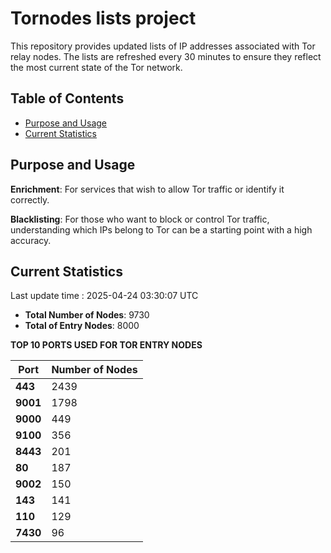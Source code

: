 # Tornodes lists project

This repository provides updated lists of IP addresses associated with Tor relay nodes. The lists are refreshed every 30 minutes to ensure they reflect the most current state of the Tor network.

## Table of Contents

- [Purpose and Usage](#purpose-and-usage)
- [Current Statistics](#current-statistics)


## Purpose and Usage

**Enrichment**: For services that wish to allow Tor traffic or identify it correctly.

**Blacklisting**: For those who want to block or control Tor traffic, understanding which IPs belong to Tor can be a starting point with a high accuracy.

## Current Statistics

Last update time : 2025-04-24 03:30:07 UTC

- **Total Number of Nodes**: 9730
- **Total of Entry Nodes**: 8000

**TOP 10 PORTS USED FOR TOR ENTRY NODES**

| **Port** | **Number of Nodes** |
|------|-----------------|
| **443**   | 2439  |
| **9001**   | 1798  |
| **9000**   | 449  |
| **9100**   | 356  |
| **8443**   | 201  |
| **80**   | 187  |
| **9002**   | 150  |
| **143**   | 141  |
| **110**   | 129  |
| **7430**   | 96  |

